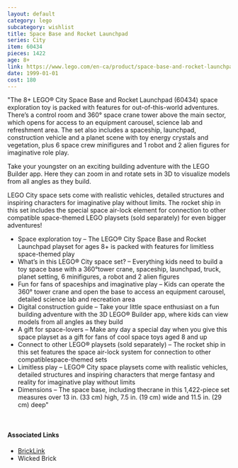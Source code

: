 ```yaml
---
layout: default
category: lego
subcategory: wishlist
title: Space Base and Rocket Launchpad
series: City
item: 60434
pieces: 1422
age: 8+
link: https://www.lego.com/en-ca/product/space-base-and-rocket-launchpad-60434
date: 1999-01-01
cost: 180
---
```


"The 8+ LEGO® City Space Base and Rocket Launchpad (60434) space exploration toy is packed with features for out-of-this-world adventures. There’s a control room and 360° space crane tower above the main sector, which opens for access to an equipment carousel, science lab and refreshment area. The set also includes a spaceship, launchpad, construction vehicle and a planet scene with toy energy crystals and vegetation, plus 6 space crew minifigures and 1 robot and 2 alien figures for imaginative role play.

Take your youngster on an exciting building adventure with the LEGO Builder app. Here they can zoom in and rotate sets in 3D to visualize models from all angles as they build.

LEGO City space sets come with realistic vehicles, detailed structures and inspiring characters for imaginative play without limits. The rocket ship in this set includes the special space air-lock element for connection to other compatible space-themed LEGO playsets (sold separately) for even bigger adventures!

* Space exploration toy – The LEGO® City Space Base and Rocket Launchpad playset for ages 8+ is packed with features for limitless space-themed play
* What’s in this LEGO® City space set? – Everything kids need to build a toy space base with a 360°tower crane, spaceship, launchpad, truck, planet setting, 6 minifigures, a robot and 2 alien figures
* Fun for fans of spaceships and imaginative play – Kids can operate the 360° tower crane and open the base to access an equipment carousel, detailed science lab and recreation area
* Digital construction guide – Take your little space enthusiast on a fun building adventure with the 3D LEGO® Builder app, where kids can view models from all angles as they build
* A gift for space-lovers – Make any day a special day when you give this space playset as a gift for fans of cool space toys aged 8 and up
* Connect to other LEGO® playsets (sold separately) – The rocket ship in this set features the space air-lock system for connection to other compatiblespace-themed sets
* Limitless play – LEGO® City space playsets come with realistic vehicles, detailed structures and inspiring characters that merge fantasy and reality for imaginative play without limits
* Dimensions – The space base, including thecrane in this 1,422-piece set measures over 13 in. (33 cm) high, 7.5 in. (19 cm) wide and 11.5 in. (29 cm) deep"

<br>

#### Associated Links

* [BrickLink](https://www.bricklink.com/v2/catalog/catalogitem.page?S=60434-1)
* Wicked Brick
